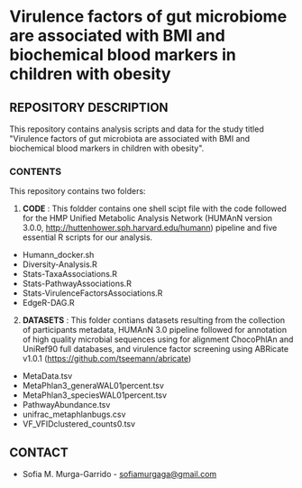 # Virulence factors of gut microbiome are associated with BMI and biochemical blood markers in children with obesity

## REPOSITORY DESCRIPTION

This repository contains analysis scripts and data for the study titled "Virulence factors of gut microbiota are associated with BMI and biochemical blood markers in children with obesity".

### CONTENTS

This repository contains two folders:

1. **CODE** :
  This foldder contains one shell scipt file with the code followed for the HMP Unified Metabolic Analysis Network (HUMAnN version 3.0.0, http://huttenhower.sph.harvard.edu/humann) pipeline and five essential R scripts for our analysis.
  
  - Humann_docker.sh
  - Diversity-Analysis.R
  - Stats-TaxaAssociations.R
  - Stats-PathwayAssociations.R
  - Stats-VirulenceFactorsAssociations.R
  - EdgeR-DAG.R

2. **DATASETS** : 
  This folder contians datasets resulting from the collection of participants metadata, HUMAnN 3.0 pipeline followed for annotation of high quality microbial sequences using for alignment ChocoPhlAn and UniRef90 full databases, and virulence factor screening using ABRicate v1.0.1 (https://github.com/tseemann/abricate)
  
  - MetaData.tsv
  - MetaPhlan3_generaWAL01percent.tsv
  - MetaPhlan3_speciesWAL01percent.tsv
  - PathwayAbundance.tsv
  - unifrac_metaphlanbugs.csv
  - VF_VFIDclustered_counts0.tsv
 
## CONTACT
   - Sofia M. Murga-Garrido - sofiamurgaga@gmail.com
